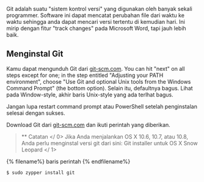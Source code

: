 Git adalah suatu "sistem kontrol versi" yang digunakan oleh banyak sekali programmer. Software ini dapat mencatat perubahan file dari waktu ke waktu sehingga anda dapat mencari versi tertentu di kemudian hari. Ini mirip dengan fitur "track changes" pada Microsoft Word, tapi jauh lebih baik.

## Menginstal Git

<!--sec data-title="Installing Git: Windows" data-id="git_install_windows"
data-collapse=true ces-->

Kamu dapat mengunduh Git dari [git-scm.com](https://git-scm.com/). You can hit "next" on all steps except for one; in the step entitled "Adjusting your PATH environment", choose "Use Git and optional Unix tools from the Windows Command Prompt" (the bottom option). Selain itu, defaultnya bagus. Lihat pada Window-style, akhir baris Unix-style yang ada terlhat bagus.

Jangan lupa restart command prompt atau PowerShell setelah penginstalan selesai dengan sukses. <!--endsec-->

<!--sec data-title="Installing Git: OS X" data-id="git_install_OSX"
data-collapse=true ces-->

Download Git dari [git-scm.com](https://git-scm.com/) dan ikuti perintah yang diberikan.

> ** Catatan </ 0> Jika Anda menjalankan OS X 10.6, 10.7, atau 10.8, Anda perlu menginstal versi git dari sini:  Git installer untuk OS X Snow Leopard </ 1></p> </blockquote> <!--endsec-->
> 
> <!--sec data-title="Installing Git: Debian or Ubuntu" data-id="git_install_debian_ubuntu"
data-collapse=true ces-->
> 
> {% filename%} baris perintah {% endfilename%}
> 
> ```bash
$ sudo apt install git
```

<!--endsec-->

<!--sec data-title="Installing Git: Fedora" data-id="git_install_fedora"
data-collapse=true ces-->

{% filename%} baris perintah {% endfilename%}

```bash
$ sudo dnf install git
```

<!--endsec-->

<!--sec data-title="Installing Git: openSUSE" data-id="git_install_openSUSE"
data-collapse=true ces-->

{% filename%} baris perintah {% endfilename%}

```bash
$ sudo zypper install git
```

<!--endsec-->